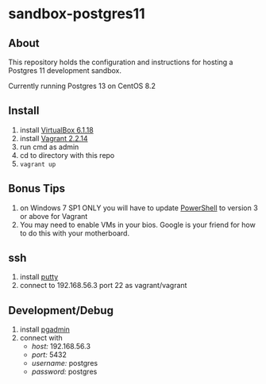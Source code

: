 # sandbox-postgres11

## About

This repository holds the configuration and instructions for hosting a Postgres 11 development sandbox.

Currently running Postgres 13 on CentOS 8.2

## Install

1. install [VirtualBox 6.1.18](https://www.virtualbox.org/)
2. install [Vagrant 2.2.14](https://www.vagrantup.com/)
3. run cmd as admin
4. cd to directory with this repo
5. `vagrant up`

## Bonus Tips

1. on Windows 7 SP1 ONLY you will have to update [PowerShell](https://docs.microsoft.com/en-us/powershell/scripting/setup/installing-windows-powershell?view=powershell-6) to version 3 or above for Vagrant
2. You may need to enable VMs in your bios. Google is your friend for how to do this with your motherboard.

## ssh

1. install [putty](https://www.putty.org/)
2. connect to 192.168.56.3 port 22 as vagrant/vagrant

## Development/Debug

1. install [pgadmin](https://www.pgadmin.org/)
2. connect with
	- *host:* 192.168.56.3
	- *port:* 5432
	- *username:* postgres
	- *password:* postgres
